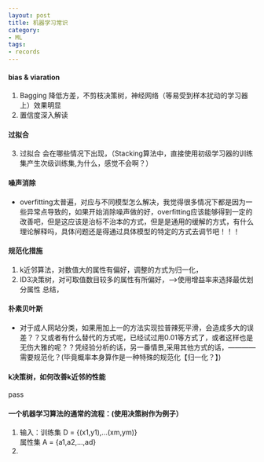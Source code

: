 ```yaml
---
layout: post
title: 机器学习常识
category: 
- ML
tags:
- records
---
```


#### bias & viaration
1. Bagging 降低方差，不剪枝决策树，神经网络（等易受到样本扰动的学习器上）效果明显
2. 置信度深入解读
#### 过拟合
3. 过拟合 会在哪些情况下出现，（Stacking算法中，直接使用初级学习器的训练集产生次级训练集,为什么，感觉不会啊？）
#### 噪声消除
- overfitting太普遍，对应与不同模型怎么解决，我觉得很多情况下都是因为一些异常点导致的，如果开始消除噪声做的好，overfitting应该能够得到一定的改善吧，但是这应该是治标不治本的方式，但是是通用的缓解的方式，有什么理论解释吗，具体问题还是得通过具体模型的特定的方式去调节吧！！！

#### 规范化措施
1. k近邻算法，对数值大的属性有偏好，调整的方式为归一化，  
2. ID3决策树，对可取值数目较多的属性有所偏好，-->使用增益率来选择最优划分属性
总结，  

#### 朴素贝叶斯
- 对于成人网站分类，如果用加上一的方法实现拉普辣死平滑，会造成多大的误差？？又或者有什么替代的方式呢，已经试过用0.01等方式了，或者这样也是无伤大雅的呢？？凭经验分析的话，另一番情景,采用其他方式的话，————需要规范化？(毕竟概率本身算作是一种特殊的规范化【归一化？】)

#### k决策树，如何改善k近邻的性能
pass
#### 一个机器学习算法的通常的流程：(使用决策树作为例子）
1. 输入：训练集 D = {(x1,y1),...(xm,ym)}  
    	 属性集 A = {a1,a2,...,ad}
2.  
